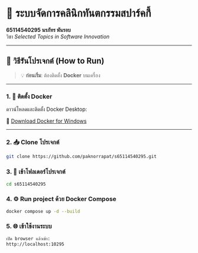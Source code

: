# 🦷 ระบบจัดการคลินิกทันตกรรมสปาร์คกี้

**65114540295 นรภัทร พันรอบ**  
วิชา *Selected Topics in Software Innovation*

---

## 🚀 วิธีรันโปรเจกต์ (How to Run)

> 💡 **ก่อนเริ่ม**: ต้องติดตั้ง **Docker** บนเครื่อง

---

### 1. 🐳 ติดตั้ง Docker

ดาวน์โหลดและติดตั้ง Docker Desktop:

🔗 [Download Docker for Windows](https://docs.docker.com/desktop/setup/install/windows-install/)

---

### 2. 📥 Clone โปรเจกต์
```bash
git clone https://github.com/paknorrapat/s65114540295.git
```
### 3. 📁 เข้าโฟลเดอร์โปรเจกต์
```bash
cd s65114540295
```
### 4. ⚙️ Run project ด้วย Docker Compose
```bash
docker compose up -d --build  
```
### 5. 🌐 เข้าใช้งานระบบ
```bash
เปิด browser แล้วเข้า:
http://localhost:10295
```
